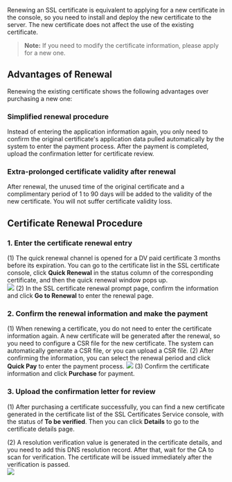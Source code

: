 Renewing an SSL certificate is equivalent to applying for a new certificate in the console, so you need to install and deploy the new certificate to the server. The new certificate does not affect the use of the existing certificate.
> **Note:**
> If you need to modify the certificate information, please apply for a new one.

## Advantages of Renewal
Renewing the existing certificate shows the following advantages over purchasing a new one:    
### Simplified renewal procedure
Instead of entering the application information again, you only need to confirm the original certificate's application data pulled automatically by the system to enter the payment process. After the payment is completed, upload the confirmation letter for certificate review.   
### Extra-prolonged certificate validity after renewal
After renewal, the unused time of the original certificate and a complimentary period of 1 to 90 days will be added to the validity of the new certificate. You will not suffer certificate validity loss.   

## Certificate Renewal Procedure
### 1. Enter the certificate renewal entry
(1) The quick renewal channel is opened for a DV paid certificate 3 months before its expiration. You can go to the certificate list in the SSL certificate console, click **Quick Renewal** in the status column of the corresponding certificate, and then the quick renewal window pops up.    
![](https://mc.qcloudimg.com/static/img/f1a8c5f4245cde0334dbf2e0770960d8/image.png)
(2) In the SSL certificate renewal prompt page, confirm the information and click **Go to Renewal** to enter the renewal page. 

### 2. Confirm the renewal information and make the payment
(1) When renewing a certificate, you do not need to enter the certificate information again. A new certificate will be generated after the renewal, so you need to configure a CSR file for the new certificate. The system can automatically generate a CSR file, or you can upload a CSR file.
(2) After confirming the information, you can select the renewal period and click **Quick Pay** to enter the payment process.
![](https://mc.qcloudimg.com/static/img/7c949a9725f458b8d6b84ddc6975e566/image.png)
(3) Confirm the certificate information and click **Purchase** for payment.   

### 3. Upload the confirmation letter for review
(1) After purchasing a certificate successfully, you can find a new certificate generated in the certificate list of the SSL Certificates Service console, with the status of **To be verified**. Then you can click **Details** to go to the certificate details page.   
  
(2) A resolution verification value is generated in the certificate details, and you need to add this DNS resolution record. After that, wait for the CA to scan for verification. The certificate will be issued immediately after the verification is passed.   
 ![](https://mc.qcloudimg.com/static/img/dbf0dd813451ecffa1ca71de8089c2c5/image.png)

